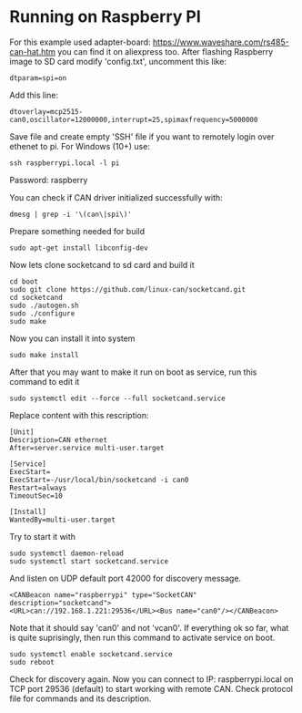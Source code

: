 Running on Raspberry PI
===================

For this example used adapter-board: https://www.waveshare.com/rs485-can-hat.htm you can find it on aliexpress too.
After flashing Raspberry image to SD card modify 'config.txt', uncomment this like:

	dtparam=spi=on

Add this line:

	dtoverlay=mcp2515-can0,oscillator=12000000,interrupt=25,spimaxfrequency=5000000

Save file and create empty 'SSH' file if you want to remotely login over ethenet to pi.
For Windows (10+) use:

	ssh raspberrypi.local -l pi

Password: raspberry

You can check if CAN driver initialized successfully with:

	dmesg | grep -i '\(can\|spi\)'

Prepare something needed for build

	sudo apt-get install libconfig-dev

Now lets clone socketcand to sd card and build it

	cd boot
	sudo git clone https://github.com/linux-can/socketcand.git
	cd socketcand
	sudo ./autogen.sh
	sudo ./configure
	sudo make

Now you can install it into system

	sudo make install
	
After that you may want to make it run on boot as service, run this command to edit it
	
	sudo systemctl edit --force --full socketcand.service

Replace content with this rescription:

	[Unit]
	Description=CAN ethernet
	After=server.service multi-user.target

	[Service]
	ExecStart=
	ExecStart=-/usr/local/bin/socketcand -i can0
	Restart=always
	TimeoutSec=10

	[Install]
	WantedBy=multi-user.target

Try to start it with

	sudo systemctl daemon-reload
	sudo systemctl start socketcand.service

And listen on UDP default port 42000 for discovery message.

	<CANBeacon name="raspberrypi" type="SocketCAN" description="socketcand">
	<URL>can://192.168.1.221:29536</URL><Bus name="can0"/></CANBeacon>

Note that it should say 'can0' and not 'vcan0'. 
If everything ok so far, what is quite suprisingly, then run this command to activate service on boot.

	sudo systemctl enable socketcand.service
	sudo reboot
	
Check for discovery again.
Now you can connect to IP: raspberrypi.local on TCP port 29536 (default) to start working with remote CAN. Check protocol file for commands and its description.
